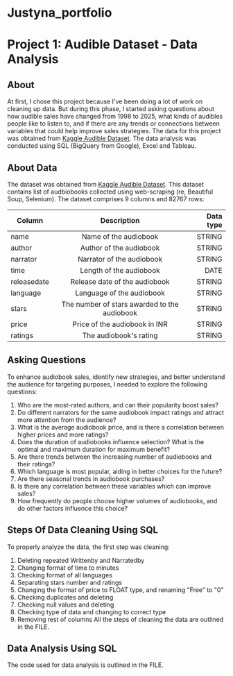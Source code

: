 # Justyna_portfolio

# Project 1: Audible Dataset - Data Analysis
## About
At first, I chose this project because I've been doing a lot of work on cleaning up data. But during this phase, I started asking questions about how audible sales have changed from 1998 to 2025, what kinds of audibles people like to listen to, and if there are any trends or connections between variables that could help improve sales strategies. The data for this project was obtained from [Kaggle Audible Dataset](https://www.kaggle.com/datasets/snehangsude/audible-dataset/data). The data analysis was conducted using SQL (BigQuery from Google), Excel and Tableau.

## About Data
The dataset was obtained from [Kaggle Audible Dataset](https://www.kaggle.com/datasets/snehangsude/audible-dataset/data). This dataset contains list of audbiobooks collected using web-scraping (re, Beautiful Soup, Selenium). The dataset comprises 9 columns and 82767 rows:

| Column       | Description           | Data type  |
| ------------- |:-------------:| -----:|
| name      | Name of the audiobook | STRING |
| author      | Author of the audiobook      |   STRING |
| narrator | Narrator of the audiobook      |    STRING |
| time      | Length of the audiobook | DATE |
| releasedate      | Release date of the audiobook     |   STRING |
| language | Language of the audiobook      |    STRING |
| stars      | The number of stars awarded to the audiobook | STRING |
| price     | Price of the audiobook in INR      |   STRING |
| ratings | The audiobook's rating      |    STRING |


## Asking Questions
To enhance audiobook sales, identify new strategies, and better understand the audience for targeting purposes, I needed to explore the following questions:

1. Who are the most-rated authors, and can their popularity boost sales?
2. Do different narrators for the same audiobook impact ratings and attract more attention from the audience?
3. What is the average audiobook price, and is there a correlation between higher prices and more ratings?
4. Does the duration of audiobooks influence selection? What is the optimal and maximum duration for maximum benefit?
5. Are there trends between the increasing number of audiobooks and their ratings?
6. Which language is most popular, aiding in better choices for the future?
7. Are there seasonal trends in audiobook purchases?
8. Is there any correlation between these variables which can improve sales?
9. How frequently do people choose higher volumes of audiobooks, and do other factors influence this choice?

## Steps Of Data Cleaning Using SQL
To properly analyze the data, the first step was cleaning:
1. Deleting repeated Writtenby and Narratedby
2. Changing format of time to minutes
3. Checking format of all languages
4. Separating stars number and ratings
5. Changing the format of price to FLOAT type, and renaming "Free" to "0"
5. Checking duplicates and deleting
6. Checking null values and deleting
7. Checking type of data and changing to correct type
8. Removing rest of columns
All the steps of cleaning the data are outlined in the FILE.

## Data Analysis Using SQL
The code used for data analysis is outlined in the FILE.



